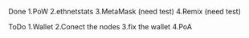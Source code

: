 Done
1.PoW
2.ethnetstats
3.MetaMask (need test)
4.Remix (need test)

ToDo
1.Wallet
2.Conect the nodes
3.fix the wallet
4.PoA
